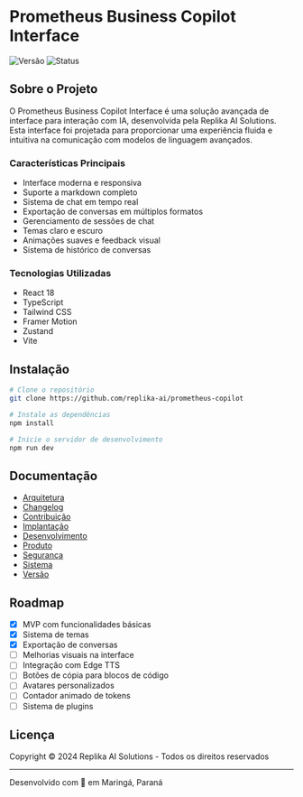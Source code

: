 # Prometheus Business Copilot Interface

![Versão](https://img.shields.io/badge/versão-0.0.2--beta-blue)
![Status](https://img.shields.io/badge/status-MVP-green)

## Sobre o Projeto

O Prometheus Business Copilot Interface é uma solução avançada de interface para interação com IA, desenvolvida pela Replika AI Solutions. Esta interface foi projetada para proporcionar uma experiência fluida e intuitiva na comunicação com modelos de linguagem avançados.

### Características Principais

- Interface moderna e responsiva
- Suporte a markdown completo
- Sistema de chat em tempo real
- Exportação de conversas em múltiplos formatos
- Gerenciamento de sessões de chat
- Temas claro e escuro
- Animações suaves e feedback visual
- Sistema de histórico de conversas

### Tecnologias Utilizadas

- React 18
- TypeScript
- Tailwind CSS
- Framer Motion
- Zustand
- Vite

## Instalação

```bash
# Clone o repositório
git clone https://github.com/replika-ai/prometheus-copilot

# Instale as dependências
npm install

# Inicie o servidor de desenvolvimento
npm run dev
```

## Documentação

- [Arquitetura](./ARCHITECTURE.md)
- [Changelog](./CHANGELOG.md)
- [Contribuição](./CONTRIBUTING.md)
- [Implantação](./DEPLOYMENT.md)
- [Desenvolvimento](./DEVELOPMENT.md)
- [Produto](./PRODUCT.md)
- [Segurança](./SECURITY.md)
- [Sistema](./SYSTEM.md)
- [Versão](./VERSION.md)

## Roadmap

- [x] MVP com funcionalidades básicas
- [x] Sistema de temas
- [x] Exportação de conversas
- [ ] Melhorias visuais na interface
- [ ] Integração com Edge TTS
- [ ] Botões de cópia para blocos de código
- [ ] Avatares personalizados
- [ ] Contador animado de tokens
- [ ] Sistema de plugins

## Licença

Copyright © 2024 Replika AI Solutions - Todos os direitos reservados

---
Desenvolvido com 💚 em Maringá, Paraná